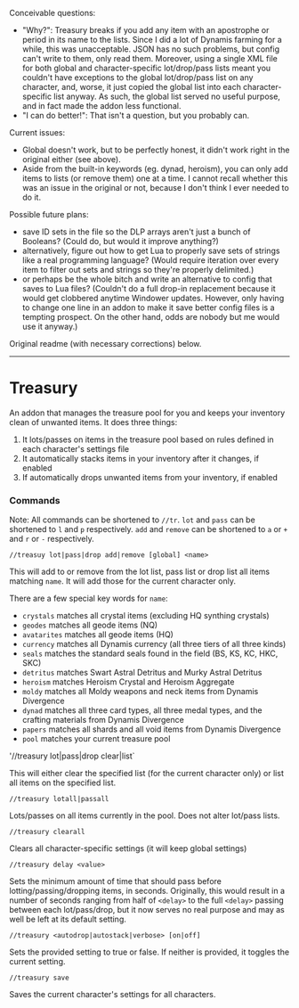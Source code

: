 Conceivable questions:
* "Why?": Treasury breaks if you add any item with an apostrophe or period in its name to the lists. Since I did a lot of Dynamis farming for a while, this was unacceptable. JSON has no such problems, but config can't write to them, only read them. Moreover, using a single XML file for both global and character-specific lot/drop/pass lists meant you couldn't have exceptions to the global lot/drop/pass list on any character, and, worse, it just copied the global list into each character-specific list anyway. As such, the global list served no useful purpose, and in fact made the addon less functional.
* "I can do better!": That isn't a question, but you probably can.

Current issues:
* Global doesn't work, but to be perfectly honest, it didn't work right in the original either (see above).
* Aside from the built-in keywords (eg. dynad, heroism), you can only add items to lists (or remove them) one at a time. I cannot recall whether this was an issue in the original or not, because I don't think I ever needed to do it.

Possible future plans:
* save ID sets in the file so the DLP arrays aren't just a bunch of Booleans? (Could do, but would it improve anything?)
* alternatively, figure out how to get Lua to properly save sets of strings like a real programming language? (Would require iteration over every item to filter out sets and strings so they're properly delimited.)
* or perhaps be the whole bitch and write an alternative to config that saves to Lua files? (Couldn't do a full drop-in replacement because it would get clobbered anytime Windower updates. However, only having to change one line in an addon to make it save better config files is a tempting prospect. On the other hand, odds are nobody but me would use it anyway.)



Original readme (with necessary corrections) below.

--------------------------------------------------------------------------------------------------------------------------


# Treasury

An addon that manages the treasure pool for you and keeps your inventory clean of unwanted items. It does three things:
1. It lots/passes on items in the treasure pool based on rules defined in each character's settings file
2. It automatically stacks items in your inventory after it changes, if enabled
3. If automatically drops unwanted items from your inventory, if enabled

### Commands

Note:
All commands can be shortened to `//tr`. `lot` and `pass` can be shortened to `l` and `p` respectively. `add` and `remove` can be shortened to `a` or `+` and `r` or `-` respectively.

`//treasuy lot|pass|drop add|remove [global] <name>`

This will add to or remove from the lot list, pass list or drop list all items matching `name`. It will add those for the current character only.

There are a few special key words for `name`:
* `crystals` matches all crystal items (excluding HQ synthing crystals)
* `geodes` matches all geode items (NQ)
* `avatarites` matches all geode items (HQ)
* `currency` matches all Dynamis currency (all three tiers of all three kinds)
* `seals` matches the standard seals found in the field (BS, KS, KC, HKC, SKC)
* `detritus` matches Swart Astral Detritus and Murky Astral Detritus
* `heroism` matches Heroism Crystal and Heroism Aggregate
* `moldy` matches all Moldy weapons and neck items from Dynamis Divergence
* `dynad` matches all three card types, all three medal types, and the crafting materials from Dynamis Divergence
* `papers` matches all shards and all void items from Dynamis Divergence
* `pool` matches your current treasure pool

'//treasury lot|pass|drop clear|list`

This will either clear the specified list (for the current character only) or list all items on the specified list.

`//treasury lotall|passall`

Lots/passes on all items currently in the pool. Does not alter lot/pass lists.

`//treasury clearall`

Clears all character-specific settings (it will keep global settings)

`//treasury delay <value>`

Sets the minimum amount of time that should pass before lotting/passing/dropping items, in seconds. Originally, this would result in a number of seconds ranging from half of `<delay>` to the full `<delay>` passing between each lot/pass/drop, but it now serves no real purpose and may as well be left at its default setting.

`//treasury <autodrop|autostack|verbose> [on|off]`

Sets the provided setting to true or false. If neither is provided, it toggles the current setting.

`//treasury save`

Saves the current character's settings for all characters.
